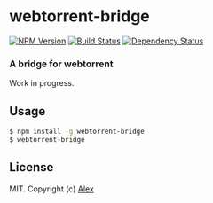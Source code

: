 # webtorrent-bridge

[![NPM Version][webtorrent-bridge-ni]][webtorrent-bridge-nu]
[![Build Status][webtorrent-bridge-ti]][webtorrent-bridge-tu]
[![Dependency Status][webtorrent-bridge-di]][webtorrent-bridge-du]

### A bridge for webtorrent

Work in progress.

## Usage

```sh
$ npm install -g webtorrent-bridge
$ webtorrent-bridge
```

## License

MIT. Copyright (c) [Alex](http://github.com/alxhotel)

[webtorrent-bridge-ti]: https://img.shields.io/travis/com/alxhotel/webtorrent-bridge/master.svg
[webtorrent-bridge-tu]: https://travis-ci.com/alxhotel/webtorrent-bridge
[webtorrent-bridge-ni]: https://img.shields.io/npm/v/webtorrent-bridge.svg
[webtorrent-bridge-nu]: https://npmjs.org/package/webtorrent-bridge
[webtorrent-bridge-di]: https://david-dm.org/alxhotel/webtorrent-bridge/status.svg
[webtorrent-bridge-du]: https://david-dm.org/alxhotel/webtorrent-bridge
